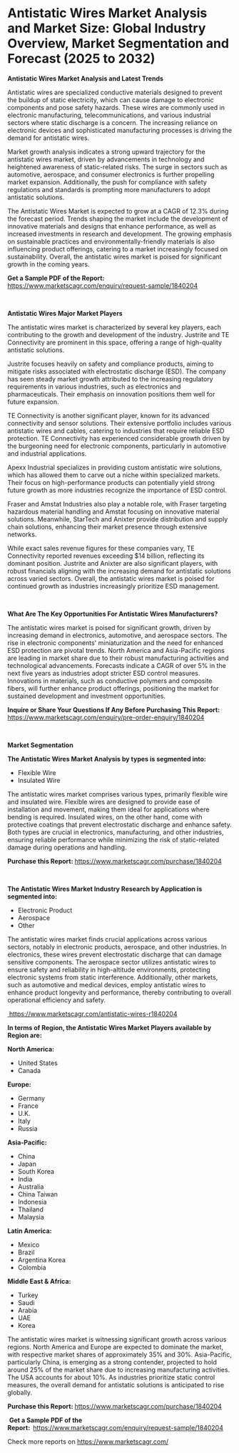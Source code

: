 <p><h1>Antistatic Wires Market Analysis and Market Size: Global Industry Overview, Market Segmentation and Forecast (2025 to 2032)</h1></p><p><strong>Antistatic Wires Market Analysis and Latest Trends</strong></p>
<p><p>Antistatic wires are specialized conductive materials designed to prevent the buildup of static electricity, which can cause damage to electronic components and pose safety hazards. These wires are commonly used in electronic manufacturing, telecommunications, and various industrial sectors where static discharge is a concern. The increasing reliance on electronic devices and sophisticated manufacturing processes is driving the demand for antistatic wires.</p><p>Market growth analysis indicates a strong upward trajectory for the antistatic wires market, driven by advancements in technology and heightened awareness of static-related risks. The surge in sectors such as automotive, aerospace, and consumer electronics is further propelling market expansion. Additionally, the push for compliance with safety regulations and standards is prompting more manufacturers to adopt antistatic solutions.</p><p>The Antistatic Wires Market is expected to grow at a CAGR of 12.3% during the forecast period. Trends shaping the market include the development of innovative materials and designs that enhance performance, as well as increased investments in research and development. The growing emphasis on sustainable practices and environmentally-friendly materials is also influencing product offerings, catering to a market increasingly focused on sustainability. Overall, the antistatic wires market is poised for significant growth in the coming years.</p></p>
<p><strong>Get a Sample PDF of the Report:&nbsp;</strong> <a href="https://www.marketscagr.com/enquiry/request-sample/1840204?utm_campaign=3546&utm_medium=2&utm_source=Github&utm_content=ia&utm_term=03042025&utm_id=antistatic-wires">https://www.marketscagr.com/enquiry/request-sample/1840204</a></p>
<p>&nbsp;</p>
<p><strong>Antistatic Wires Major Market Players</strong></p>
<p><p>The antistatic wires market is characterized by several key players, each contributing to the growth and development of the industry. Justrite and TE Connectivity are prominent in this space, offering a range of high-quality antistatic solutions. </p><p>Justrite focuses heavily on safety and compliance products, aiming to mitigate risks associated with electrostatic discharge (ESD). The company has seen steady market growth attributed to the increasing regulatory requirements in various industries, such as electronics and pharmaceuticals. Their emphasis on innovation positions them well for future expansion.</p><p>TE Connectivity is another significant player, known for its advanced connectivity and sensor solutions. Their extensive portfolio includes various antistatic wires and cables, catering to industries that require reliable ESD protection. TE Connectivity has experienced considerable growth driven by the burgeoning need for electronic components, particularly in automotive and industrial applications.</p><p>Apexx Industrial specializes in providing custom antistatic wire solutions, which has allowed them to carve out a niche within specialized markets. Their focus on high-performance products can potentially yield strong future growth as more industries recognize the importance of ESD control.</p><p>Fraser and Amstat Industries also play a notable role, with Fraser targeting hazardous material handling and Amstat focusing on innovative material solutions. Meanwhile, StarTech and Anixter provide distribution and supply chain solutions, enhancing their market presence through extensive networks.</p><p>While exact sales revenue figures for these companies vary, TE Connectivity reported revenues exceeding $14 billion, reflecting its dominant position. Justrite and Anixter are also significant players, with robust financials aligning with the increasing demand for antistatic solutions across varied sectors. Overall, the antistatic wires market is poised for continued growth as industries increasingly prioritize ESD management.</p></p>
<p>&nbsp;</p>
<p><strong>What Are The Key Opportunities For Antistatic Wires Manufacturers?</strong></p>
<p><p>The antistatic wires market is poised for significant growth, driven by increasing demand in electronics, automotive, and aerospace sectors. The rise in electronic components' miniaturization and the need for enhanced ESD protection are pivotal trends. North America and Asia-Pacific regions are leading in market share due to their robust manufacturing activities and technological advancements. Forecasts indicate a CAGR of over 5% in the next five years as industries adopt stricter ESD control measures. Innovations in materials, such as conductive polymers and composite fibers, will further enhance product offerings, positioning the market for sustained development and investment opportunities.</p></p>
<p><strong>Inquire or Share Your Questions If Any Before Purchasing This Report:</strong> <a href="https://www.marketscagr.com/enquiry/pre-order-enquiry/1840204?utm_campaign=3546&utm_medium=2&utm_source=Github&utm_content=ia&utm_term=03042025&utm_id=antistatic-wires">https://www.marketscagr.com/enquiry/pre-order-enquiry/1840204</a></p>
<p>&nbsp;</p>
<p><strong>Market Segmentation</strong></p>
<p><strong>The Antistatic Wires Market Analysis by types is segmented into:</strong></p>
<p><ul><li>Flexible Wire</li><li>Insulated Wire</li></ul></p>
<p><p>The antistatic wires market comprises various types, primarily flexible wire and insulated wire. Flexible wires are designed to provide ease of installation and movement, making them ideal for applications where bending is required. Insulated wires, on the other hand, come with protective coatings that prevent electrostatic discharge and enhance safety. Both types are crucial in electronics, manufacturing, and other industries, ensuring reliable performance while minimizing the risk of static-related damage during operations and handling.</p></p>
<p><strong>Purchase this Report:&nbsp;</strong><a href="https://www.marketscagr.com/purchase/1840204?utm_campaign=3546&utm_medium=2&utm_source=Github&utm_content=ia&utm_term=03042025&utm_id=antistatic-wires">https://www.marketscagr.com/purchase/1840204</a></p>
<p>&nbsp;</p>
<p><strong>The Antistatic Wires Market Industry Research by Application is segmented into:</strong></p>
<p><ul><li>Electronic Product</li><li>Aerospace</li><li>Other</li></ul></p>
<p><p>The antistatic wires market finds crucial applications across various sectors, notably in electronic products, aerospace, and other industries. In electronics, these wires prevent electrostatic discharge that can damage sensitive components. The aerospace sector utilizes antistatic wires to ensure safety and reliability in high-altitude environments, protecting electronic systems from static interference. Additionally, other markets, such as automotive and medical devices, employ antistatic wires to enhance product longevity and performance, thereby contributing to overall operational efficiency and safety.</p></p>
<p><a href="https://www.marketscagr.com/antistatic-wires-r1840204?utm_campaign=3546&utm_medium=2&utm_source=Github&utm_content=ia&utm_term=03042025&utm_id=antistatic-wires">&nbsp;https://www.marketscagr.com/antistatic-wires-r1840204</a></p>
<p><strong>In terms of Region, the Antistatic Wires Market Players available by Region are:</strong></p>
<p>
    <p> <strong> North America: </strong>
        <ul>
            <li>United States</li>
            <li>Canada</li>
        </ul>
        </p> 
    <p> <strong> Europe: </strong>
        <ul>
            <li>Germany</li>
            <li>France</li>
            <li>U.K.</li>
            <li>Italy</li>
            <li>Russia</li>
        </ul>
        </p> 
    <p> <strong> Asia-Pacific: </strong>
        <ul>
            <li>China</li>
            <li>Japan</li>
            <li>South Korea</li>
            <li>India</li>
            <li>Australia</li>
            <li>China Taiwan</li>
            <li>Indonesia</li>
            <li>Thailand</li>
            <li>Malaysia</li>
        </ul>
        </p> 
    <p> <strong> Latin America: </strong>
        <ul>
            <li>Mexico</li>
            <li>Brazil</li>
            <li>Argentina Korea</li>
            <li>Colombia</li>
        </ul>
        </p> 
    <p> <strong> Middle East & Africa: </strong>
        <ul>
            <li>Turkey</li>
            <li>Saudi</li>
            <li>Arabia</li>
            <li>UAE</li>
            <li>Korea</li>
        </ul>
    </p>
    </p>
<p><p>The antistatic wires market is witnessing significant growth across various regions. North America and Europe are expected to dominate the market, with respective market shares of approximately 35% and 30%. Asia-Pacific, particularly China, is emerging as a strong contender, projected to hold around 25% of the market share due to increasing manufacturing activities. The USA accounts for about 10%. As industries prioritize static control measures, the overall demand for antistatic solutions is anticipated to rise globally.</p></p>
<p><strong>Purchase this Report: </strong><a href="https://www.marketscagr.com/purchase/1840204?utm_campaign=3546&utm_medium=2&utm_source=Github&utm_content=ia&utm_term=03042025&utm_id=antistatic-wires">https://www.marketscagr.com/purchase/1840204</a></p>
<p>&nbsp;<strong>Get a Sample PDF of the Report:&nbsp;&nbsp;</strong><a href="https://www.marketscagr.com/enquiry/request-sample/1840204?utm_campaign=3546&utm_medium=2&utm_source=Github&utm_content=ia&utm_term=03042025&utm_id=antistatic-wires">https://www.marketscagr.com/enquiry/request-sample/1840204</a></p>
<p><strong></strong></p>
<p>Check more reports on <a href="https://www.marketscagr.com/?utm_campaign=3546&utm_medium=2&utm_source=Github&utm_content=ia&utm_term=03042025&utm_id=antistatic-wires">https://www.marketscagr.com/</a></p>